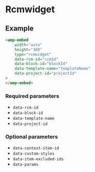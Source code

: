 # Rcmwidget

## Example

```html
<amp-embed
    width="auto"
    height="380"
    type="rcmwidget"
    data-rcm-id="rcmId"
    data-block-id="blockId"
    data-template-name="templateName"
    data-project-id="projectId"
>
</amp-embed>
```

### Required parameters

-   `data-rcm-id`
-   `data-block-id`
-   `data-template-name`
-   `data-project-id`

### Optional parameters

-   `data-context-item-id`
-   `data-custom-styles`
-   `data-item-excluded-ids`
-   `data-params`
